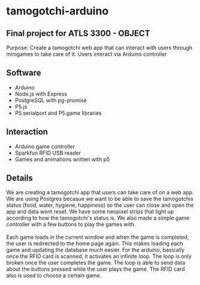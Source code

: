 # tamogotchi-arduino
Final project for ATLS 3300 - OBJECT
-----------------

Purpose: Create a tamogotchi web app that can interact with users through minigames to take care of it. Users interact via Arduino controller
<br/>
<h2>Software</h2>
<ul>
  <li> Arduino </li>
  <li> Node.js with Express </li>
  <li> PostgreSQL with pg-promise  </li>
  <li> P5.js  </li>
  <li> P5.serialport and P5.game libraries </li>
</ul>
<h2>Interaction</h2>
<ul>
  <li> Arduino game controller </li>
  <li> Sparkfun RFID USB reader </li>
  <li> Games and animations written with p5  </li>
</ul>
<h2> Details </h2>
<p>
We are creating a tamogotchi app that users can take care of on a web app. We are using Postgres becasue we want to be able to save the tamogotchis status (food, water, hygiene, happiness) so the user can close and open the app and data wont reset. We have some neopixel strips that light up according to how the tamogotchi's status is. We also made a simple game controller with a few buttons to play the games with. 
</br>
</br>
Each game loads in the current window and when the game is completed, the user is redirected to the home page again. This makes loading each game and updating the database much easier. For the arduino, basically once the RFID card is scanned, it activates an infinite loop. The loop is only broken once the user completes the game. The loop is able to send data about the buttons pressed while the user plays the game. The RFID card also is used to choose a certain game. 
</p>
